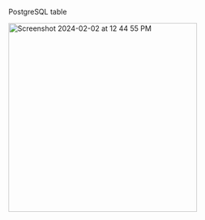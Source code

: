 PostgreSQL table

<img width="372" alt="Screenshot 2024-02-02 at 12 44 55 PM" src="https://github.com/Vijeshnk/Simple_SQL_CMDS/assets/48064217/6674fa7a-c50b-4b5b-95e3-3afa969389d7">
